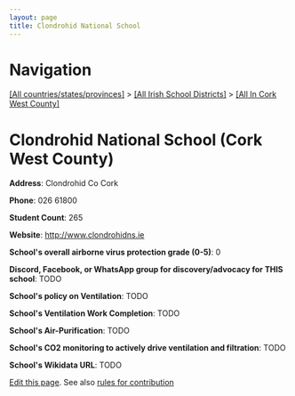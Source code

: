 ```yaml
---
layout: page
title: Clondrohid National School
---
```

# Navigation

[[All countries/states/provinces]](../../..) > [[All Irish School Districts]](../..) > [[All In Cork West County]](..)

# Clondrohid National School (Cork West County)

**Address**: Clondrohid Co Cork

**Phone**: 026 61800

**Student Count**: 265

**Website**: <http://www.clondrohidns.ie>

**School's overall airborne virus protection grade (0-5)**: 0

**Discord, Facebook, or WhatsApp group for discovery/advocacy for THIS school**: TODO

**School's policy on Ventilation**: TODO

**School's Ventilation Work Completion**: TODO

**School's Air-Purification**: TODO

**School's CO2 monitoring to actively drive ventilation and filtration**: TODO

**School's Wikidata URL**: TODO


[Edit this page](https://github.com/ventilate-schools/Ireland/edit/main/./Cork_West_County/Clondrohid_National_School.md). See also [rules for contribution](../../../contribution-rules/)